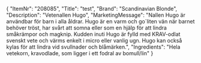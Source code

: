 {
  "ItemNr": "208085",
  "Title": "test",
  "Brand": "Scandinavian Blonde",
  "Description": "Vetenallen Hugo",
  "MarketingMessage": "Nallen Hugo är användbar för barn i alla åldrar. Hugo är en varm och go´liten vän när barnet behöver tröst, har svårt att somna eller som en hjälp för att lindra småkrämpor och magknip. Kudden inuti Hugo är fylld med KRAV-odlat svenskt vete och värms enkelt i micro eller vanlig ugn. Hugo kan också kylas för att lindra vid svullnader och blåmärken.",
  "Ingredients": "Hela vetekorn, kravodlade, som ligger i ett fodral av bomull/lin"
}